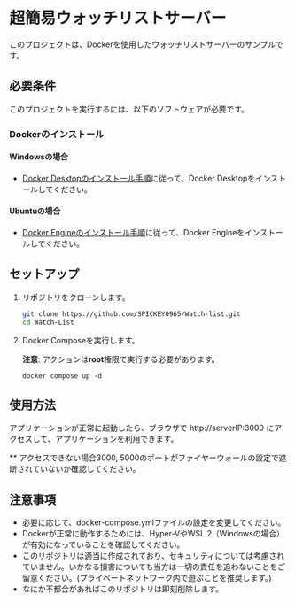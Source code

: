 # 超簡易ウォッチリストサーバー

このプロジェクトは、Dockerを使用したウォッチリストサーバーのサンプルです。

## 必要条件

このプロジェクトを実行するには、以下のソフトウェアが必要です。

### Dockerのインストール

#### Windowsの場合

+ [Docker Desktopのインストール手順](https://docs.docker.com/desktop/install/windows-install/)に従って、Docker Desktopをインストールしてください。

#### Ubuntuの場合

+ [Docker Engineのインストール手順](https://docs.docker.com/engine/install/ubuntu/#install-using-the-repository)に従って、Docker Engineをインストールしてください。

## セットアップ

1. リポジトリをクローンします。

   ```bash
   git clone https://github.com/SPICKEY0965/Watch-list.git
   cd Watch-List
    ```
2. Docker Composeを実行します。

    **注意**: アクションは**root**権限で実行する必要があります。

    ```bach
    docker compose up -d
    ```

## 使用方法

アプリケーションが正常に起動したら、ブラウザで http://serverIP:3000 にアクセスして、アプリケーションを利用できます。

** アクセスできない場合3000, 5000のポートがファイヤーウォールの設定で遮断されていないか確認してください。

## 注意事項

+ 必要に応じて、docker-compose.ymlファイルの設定を変更してください。
+ Dockerが正常に動作するためには、Hyper-VやWSL 2（Windowsの場合）が有効になっていることを確認してください。
+ このリポジトリは適当に作成されており、セキュリティについては考慮されていません。いかなる損害についても当方は一切の責任を追わないことをご留意ください。(プライベートネットワーク内で遊ぶことを推奨します。)
+ なにか不都合があればこのリポジトリは即刻削除します。
